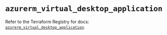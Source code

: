 # `azurerm_virtual_desktop_application`

Refer to the Terraform Registry for docs: [`azurerm_virtual_desktop_application`](https://registry.terraform.io/providers/hashicorp/azurerm/4.16.0/docs/resources/virtual_desktop_application).
